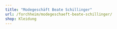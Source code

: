 ```yaml
---
title: "Modegeschäft Beate Schillinger"
url: /forchheim/modegeschaeft-beate-schillinger/
shop: Kleidung
---
```

